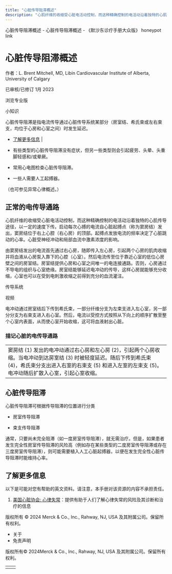 ```yaml
---
title: "心脏传导阻滞概述"
description: "心肌纤维的收缩受心脏电活动控制，而这种精确控制的电活动沿着独特的心肌传导途径，以一定的速度下传。启动每次心搏的电流自心脏起搏点（称为窦房结）发出，窦房结位于右上心腔（右心房）的顶部。起搏点发放电流的频率决定了心脏跳动的心率。心脏受神经冲动和局部血流中激素浓度的影响。"
---
```


﻿心脏传导阻滞概述 \- 心脏传导阻滞概述 \- 《默沙东诊疗手册大众版》 honeypot link

# 心脏传导阻滞概述

作者：L. Brent Mitchell, MD, Libin Cardiovascular Institute of Alberta, University of
Calgary

已审核/已修订 1月 2023

浏览专业版

小知识

心脏传导阻滞是指电流传导通过心脏传导系统某部分（房室结、希氏束或左右束支，均位于心房和心室之间）时发生延迟。

- [了解更多信息](#了解更多信息_v51493883_zh) \|

- 有些类型的心脏传导阻滞没有症状，但另一些类型则会引起疲劳、头晕、头重脚轻感和/或晕厥。

- 常用心电图检查心脏传导阻滞。

- 一些人需要人工起搏器。


（也可参见异常心律概述。）

## 正常的电传导通路

心肌纤维的收缩受心脏电活动控制，而这种精确控制的电活动沿着独特的心肌传导途径，以一定的速度下传。启动每次心搏的电流自心脏起搏点（称为窦房结）发出，窦房结位于右上心腔（右心房）的顶部。起搏点发放电流的频率决定了心脏跳动的心率。心脏受神经冲动和局部血流中激素浓度的影响。

由窦房结发出的电流首先通过右心房，随即传入左心房，引起两个心房的肌肉收缩并将血液从心房泵入靠下的心腔（心室）。然后电流传至位于靠近心室的低位心房壁之间的房室结。房室结提供心房和心室之间唯一的电连接通路。否则，心房通过不导电的组织与心室绝缘。房室结能够延迟电冲动的传导，这样心房就能够充分收缩，心室也可以在受到电刺激收缩之前得到充分的血流灌注。

传导系统



视频

电冲动通过房室结后下传到希氏束，一部分纤维分支为左束支进入左心室，另一部分分支为右束支进入右心室。然后，电流以受控方式按照从下向上的顺序扩散至整个心室内表面，从而使心室开始收缩，这可将血液射出心脏。

### 描记心脏的电传导通路

|     |
| --- |
| 窦房结 (1) 发出的电冲动通过右心房和左心房 (2)，引起两个心房收缩。当电冲动到达房室结 (3) 时被轻度延迟。随后下传到希氏束 (4)，希氏束分支出进入右室的右束支 (5) 和进入左室的左束支 (5)。电冲动随后扩散入心室，引起心室收缩。<br> |

## 心脏传导阻滞

心脏传导阻滞可根据传导阻滞的位置进行分类

- 房室传导阻滞

- 束支传导阻滞


通常，只要尚未完全阻滞（如一度房室传导阻滞），就无需治疗。但是，如果患者发生完全性房室传导阻滞的风险高（例如存在某些类型的二度房室传导阻滞或存在三度房室传导阻滞），则可能需要植入人工心脏起搏器，以便在发生完全性心脏传导阻滞时能维持心率。

## 了解更多信息

以下是可能对您有帮助的英文资料。请注意，本手册对该资源的内容不承担责任。

1. [美国心脏协会: 心律失常](https://www.heart.org/en/health-topics/arrhythmia)：提供有助于人们了解心律失常的风险及其诊断和治疗的信息




版权所有 © 2024
Merck & Co., Inc., Rahway, NJ, USA 及其附属公司。保留所有权利。

- 关于
- 免责声明

版权所有© 2024Merck & Co., Inc., Rahway, NJ, USA 及其附属公司。保留所有权利。

|     |     |
| --- | --- |
|  |  |